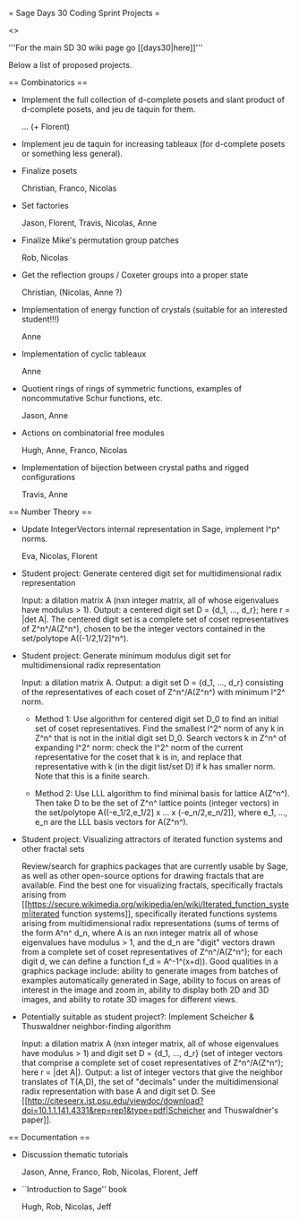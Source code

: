 = Sage Days 30 Coding Sprint Projects =

<<TableOfContents>>


'''For the main SD 30 wiki page go [[days30|here]]'''


Below a list of proposed projects.

== Combinatorics ==

* Implement the full collection of d-complete posets and slant product of d-complete posets, and jeu de taquin for them.

  ... (+ Florent)

* Implement jeu de taquin for increasing tableaux (for d-complete posets or something less general).

* Finalize posets

  Christian, Franco, Nicolas

* Set factories

  Jason, Florent, Travis, Nicolas, Anne

* Finalize Mike's permutation group patches

  Rob, Nicolas

* Get the reflection groups / Coxeter groups into a proper state

  Christian, (Nicolas, Anne ?)

* Implementation of energy function of crystals (suitable for an interested student!!!)

  Anne

* Implementation of cyclic tableaux

  Anne

* Quotient rings of rings of symmetric functions, examples of noncommutative Schur functions, etc.

  Jason, Anne

* Actions on combinatorial free modules

  Hugh, Anne, Franco, Nicolas

* Implementation of bijection between crystal paths and rigged configurations

   Travis, Anne

== Number Theory ==


* Update IntegerVectors internal representation in Sage, implement l^p^ norms.

  Eva, Nicolas, Florent

* Student project: Generate centered digit set for multidimensional radix representation

  Input: a dilation matrix A (nxn integer matrix, all of whose eigenvalues have modulus > 1).  Output: a centered digit set D = {d_1, ..., d_r}; here r = |det A|.  The centered digit set is a complete set of coset representatives of Z^n^/A(Z^n^), chosen to be the integer vectors contained in the set/polytope A((-1/2,1/2]^n^).

* Student project: Generate minimum modulus digit set for multidimensional radix representation

  Input: a dilation matrix A.  Output: a digit set D = {d_1, ..., d_r} consisting of the representatives of each coset of Z^n^/A(Z^n^) with minimum l^2^ norm.

  - Method 1: Use algorithm for centered digit set D_0 to find an initial set of coset representatives.  Find the smallest l^2^ norm of any k in Z^n^ that is not in the initial digit set D_0.  Search vectors k in Z^n^ of expanding l^2^ norm: check the l^2^ norm of the current representative for the coset that k is in, and replace that representative with k (in the digit list/set D) if k has smaller norm.  Note that this is a finite search.

  - Method 2: Use LLL algorithm to find minimal basis for lattice A(Z^n^).  Then take D to be the set of Z^n^ lattice points (integer vectors) in the set/polytope A((-e_1/2,e_1/2] x ... x (-e_n/2,e_n/2]), where e_1, ..., e_n are the LLL basis vectors for A(Z^n^).

* Student project: Visualizing attractors of iterated function systems and other fractal sets

  Review/search for graphics packages that are currently usable by Sage, as well as other open-source options for drawing fractals that are available.  Find the best one for visualizing fractals, specifically fractals arising from [[https://secure.wikimedia.org/wikipedia/en/wiki/Iterated_function_system|iterated function systems]], specifically iterated functions systems arising from multidimensional radix representations (sums of terms of the form A^n^ d_n, where A is an nxn integer matrix all of whose eigenvalues have modulus > 1, and the d_n are "digit" vectors drawn from a complete set of coset representatives of Z^n^/A(Z^n^); for each digit d, we can define a function f_d = A^-1^(x+d)).  Good qualities in a graphics package include: ability to generate images from batches of examples automatically generated in Sage, ability to focus on areas of interest in the image and zoom in, ability to display both 2D and 3D images, and ability to rotate 3D images for different views.

* Potentially suitable as student project?: Implement Scheicher & Thuswaldner neighbor-finding algorithm

  Input: a dilation matrix A (nxn integer matrix, all of whose eigenvalues have modulus > 1) and digit set D = {d_1, ..., d_r} (set of integer vectors that comprise a complete set of coset representatives of Z^n^/A(Z^n^); here r = |det A|).  Output: a list of integer vectors that give the neighbor translates of T(A,D), the set of "decimals" under the multidimensional radix representation with base A and digit set D.  See [[http://citeseerx.ist.psu.edu/viewdoc/download?doi=10.1.1.141.4331&rep=rep1&type=pdf|Scheicher and Thuswaldner's paper]].

== Documentation ==

* Discussion thematic tutorials

  Jason, Anne, Franco, Rob, Nicolas, Florent, Jeff

* ``Introduction to Sage'' book

  Hugh, Rob, Nicolas, Jeff
